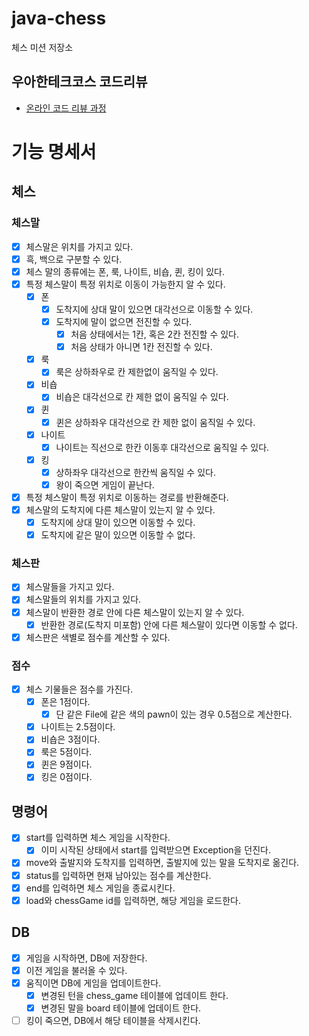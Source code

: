 # java-chess

체스 미션 저장소

## 우아한테크코스 코드리뷰

- [온라인 코드 리뷰 과정](https://github.com/woowacourse/woowacourse-docs/blob/master/maincourse/README.md)

# 기능 명세서

## 체스

### 체스말

- [x] 체스말은 위치를 가지고 있다.
- [x] 흑, 백으로 구분할 수 있다.
- [x] 체스 말의 종류에는 폰, 룩, 나이트, 비숍, 퀸, 킹이 있다.
- [x] 특정 체스말이 특정 위치로 이동이 가능한지 알 수 있다.
    - [x] 폰
        - [x] 도착지에 상대 말이 있으면 대각선으로 이동할 수 있다.
        - [x] 도착지에 말이 없으면 전진할 수 있다.
            - [x] 처음 상태에서는 1칸, 혹은 2칸 전진할 수 있다.
            - [x] 처음 상태가 아니면 1칸 전진할 수 있다.
    - [x] 룩
        - [x] 룩은 상하좌우로 칸 제한없이 움직일 수 있다.
    - [x] 비숍
        - [x] 비숍은 대각선으로 칸 제한 없이 움직일 수 있다.
    - [x] 퀸
        - [x] 퀸은 상하좌우 대각선으로 칸 제한 없이 움직일 수 있다.
    - [x] 나이트
        - [x] 나이트는 직선으로 한칸 이동후 대각선으로 움직일 수 있다.
    - [x] 킹
        - [x] 상하좌우 대각선으로 한칸씩 움직일 수 있다.
        - [x] 왕이 죽으면 게임이 끝난다.
- [x] 특정 체스말이 특정 위치로 이동하는 경로를 반환해준다.
- [x] 체스말의 도착지에 다른 체스말이 있는지 알 수 있다.
    - [x] 도착지에 상대 말이 있으면 이동할 수 있다.
    - [x] 도착지에 같은 말이 있으면 이동할 수 없다.

### 체스판

- [x] 체스말들을 가지고 있다.
- [x] 체스말들의 위치를 가지고 있다.
- [x] 체스말이 반환한 경로 안에 다른 체스말이 있는지 알 수 있다.
    - [x] 반환한 경로(도착지 미포함) 안에 다른 체스말이 있다면 이동할 수 없다.
- [x] 체스판은 색별로 점수를 계산할 수 있다.

### 점수

- [x] 체스 기물들은 점수를 가진다.
    - [x] 폰은 1점이다.
        - [x] 단 같은 File에 같은 색의 pawn이 있는 경우 0.5점으로 계산한다.
    - [x] 나이트는 2.5점이다.
    - [x] 비숍은 3점이다.
    - [x] 룩은 5점이다.
    - [x] 퀸은 9점이다.
    - [x] 킹은 0점이다.

## 명령어

- [x] start를 입력하면 체스 게임을 시작한다.
    - [x] 이미 시작된 상태에서 start를 입력받으면 Exception을 던진다.
- [x] move와 출발지와 도착지를 입력하면, 출발지에 있는 말을 도착지로 옮긴다.
- [x] status를 입력하면 현재 남아있는 점수를 계산한다.
- [x] end를 입력하면 체스 게임을 종료시킨다.
- [x] load와 chessGame id를 입력하면, 해당 게임을 로드한다.

## DB

- [x] 게임을 시작하면, DB에 저장한다.
- [x] 이전 게임을 불러올 수 있다.
- [x] 움직이면 DB에 게임을 업데이트한다.
    - [x] 변경된 턴을 chess_game 테이블에 업데이트 한다.
    - [x] 변경된 말을 board 테이블에 업데이트 한다.
- [ ] 킹이 죽으면, DB에서 해당 테이블을 삭제시킨다.
